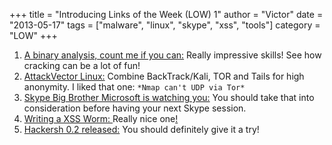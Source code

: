 +++
title = "Introducing Links of the Week (LOW) 1"
author = "Victor"
date = "2013-05-17"
tags = ["malware", "linux", "skype", "xss", "tools"]
category = "LOW"
+++

1.  <a title="A binary analysis, count me if you can" href="http://shell-storm.org/blog/A-binary-analysis-count-me-if-you-can/" target="_blank">A binary analysis, count me if you can:</a> Really impressive skills! See how cracking can be a lot of fun!
2.  <a title="Attackvector Linux" href="https://github.com/ksoona/attackvector" target="_blank">AttackVector Linux:</a> Combine BackTrack/Kali, TOR and Tails for high anonymity. I liked that one: `*Nmap can't UDP via Tor*` 
3.  <a href="http://www.h-online.com/security/news/item/Skype-with-care-Microsoft-is-reading-everything-you-write-1862870.html" target="_blank">Skype Big Brother Microsoft is watching you:</a> You should take that into consideration before having your next Skype session.
4.  <a href="http://blog.gdssecurity.com/labs/2013/5/8/writing-an-xss-worm.html" target="_blank">Writing a XSS Worm: </a>Really nice one<a href="http://www.reddit.com/r/netsec/comments/1djmhv/hackersh_020_released/" target="_blank">!</a>
5.  <a href="http://www.reddit.com/r/netsec/comments/1djmhv/hackersh_020_released/" target="_blank">Hackersh 0.2 released:</a> You should definitely give it a try!
